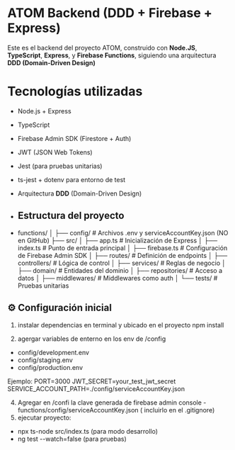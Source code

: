 # ATOM Backend (DDD + Firebase + Express)
Este es el backend del proyecto ATOM, construido con **Node.JS**, **TypeScript**, **Express**, y **Firebase Functions**, siguiendo una arquitectura **DDD (Domain-Driven Design)** 

# Tecnologías utilizadas

- Node.js + Express
- TypeScript
- Firebase Admin SDK (Firestore + Auth)
- JWT (JSON Web Tokens)
- Jest (para pruebas unitarias)
- ts-jest + dotenv para entorno de test
- Arquitectura **DDD** (Domain-Driven Design)

- ## Estructura del proyecto

- functions/
│
├── config/ # Archivos .env y serviceAccountKey.json (NO en GitHub)
├── src/
│ ├── app.ts # Inicialización de Express
│ ├── index.ts # Punto de entrada principal
│ ├── firebase.ts # Configuración de Firebase Admin SDK
│ ├── routes/ # Definición de endpoints
│ ├── controllers/ # Lógica de control
│ ├── services/ # Reglas de negocio
│ ├── domain/ # Entidades del dominio
│ ├── repositories/ # Acceso a datos
│ ├── middlewares/ # Middlewares como auth
│ └── tests/ # Pruebas unitarias

## ⚙ Configuración inicial
1. instalar dependencias en terminal y ubicado en el proyecto
npm install

3. agergar variables de enterno en los env de /config
- config/development.env
- config/staging.env
- config/production.env

Ejemplo:
PORT=3000
JWT_SECRET=your_test_jwt_secret
SERVICE_ACCOUNT_PATH=./config/serviceAccountKey.json

4. Agregar en /confi la clave generada de firebase admin console
   -functions/config/serviceAccountKey.json ( incluirlo en el .gitignore)
5. ejecutar proyecto:
- npx ts-node src/index.ts (para modo desarrollo)
- ng test --watch=false (para pruebas)
